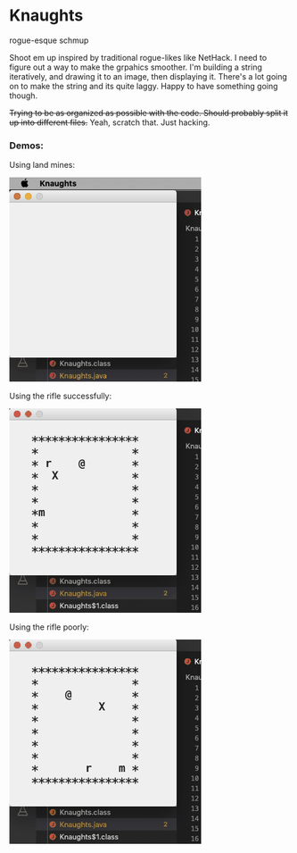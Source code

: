 # Knaughts
 rogue-esque schmup
 
 Shoot em up inspired by traditional rogue-likes like NetHack. I need to figure out a way to make the grpahics 
 smoother. I'm building a string iteratively, and drawing it to an image, then displaying it. There's a lot going 
 on to make the string and its quite laggy. Happy to have something going though. 
 
 ~~Trying to be as organized as possible with the code. Should probably split it up into different files.~~ Yeah,
 scratch that. Just hacking.
 
 ### Demos:
 
 Using land mines:
 
 ![Using land mines GIF](knaughts_demo.gif)
 
 Using the rifle successfully:
 
 ![Using the rifle GIF](knaughts_demo3.gif)
 
 Using the rifle poorly:
 
 ![Using the rifle successfully GIF](knaughts_demo2.gif)
 
